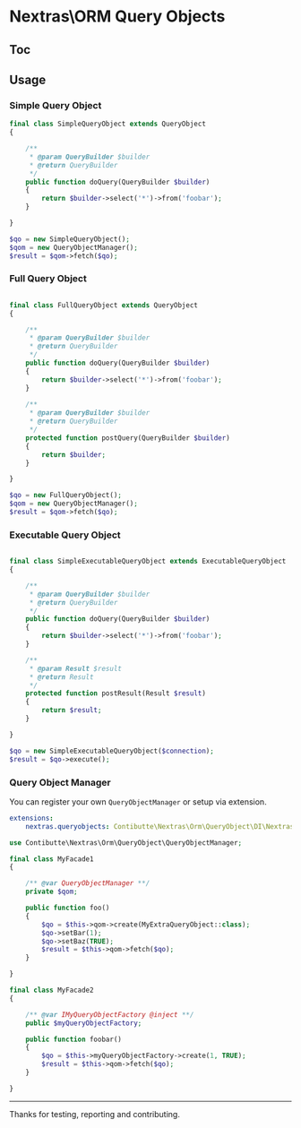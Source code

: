 # Nextras\ORM Query Objects

## Toc

## Usage

### Simple Query Object

```php
final class SimpleQueryObject extends QueryObject
{

    /**
     * @param QueryBuilder $builder
     * @return QueryBuilder
     */
    public function doQuery(QueryBuilder $builder)
    {
        return $builder->select('*')->from('foobar');
    }

}
```

```php
$qo = new SimpleQueryObject();
$qom = new QueryObjectManager();
$result = $qom->fetch($qo);
```

### Full Query Object

```php

final class FullQueryObject extends QueryObject
{

    /**
     * @param QueryBuilder $builder
     * @return QueryBuilder
     */
    public function doQuery(QueryBuilder $builder)
    {
        return $builder->select('*')->from('foobar');
    }
    
    /**
     * @param QueryBuilder $builder
     * @return QueryBuilder
     */
    protected function postQuery(QueryBuilder $builder)
    {
        return $builder;
    }

}
```

```php
$qo = new FullQueryObject();
$qom = new QueryObjectManager();
$result = $qom->fetch($qo);
```

### Executable Query Object

```php

final class SimpleExecutableQueryObject extends ExecutableQueryObject
{

    /**
     * @param QueryBuilder $builder
     * @return QueryBuilder
     */
    public function doQuery(QueryBuilder $builder)
    {
        return $builder->select('*')->from('foobar');
    }

    /**
     * @param Result $result
     * @return Result
     */
    protected function postResult(Result $result)
    {
        return $result;
    }

}
```

```php
$qo = new SimpleExecutableQueryObject($connection);
$result = $qo->execute();
```

### Query Object Manager

You can register your own `QueryObjectManager` or setup via extension.

```yaml
extensions:
    nextras.queryobjects: Contibutte\Nextras\Orm\QueryObject\DI\NextrasQueryObjectExtension
```

```php
use Contibutte\Nextras\Orm\QueryObject\QueryObjectManager;

final class MyFacade1
{

    /** @var QueryObjectManager **/
    private $qom;

    public function foo()
    {
        $qo = $this->qom->create(MyExtraQueryObject::class);
        $qo->setBar(1);
        $qo->setBaz(TRUE);
        $result = $this->qom->fetch($qo);
    }

}
```

```php
final class MyFacade2
{

    /** @var IMyQueryObjectFactory @inject **/
    public $myQueryObjectFactory;

    public function foobar()
    {
        $qo = $this->myQueryObjectFactory->create(1, TRUE);
        $result = $this->qom->fetch($qo);
    }

}
```

-----

Thanks for testing, reporting and contributing.
